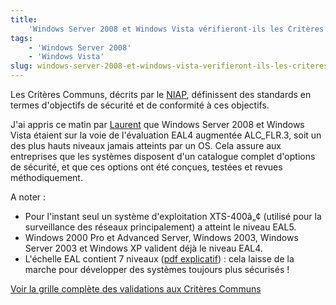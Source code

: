 ```yaml
---
title:
    'Windows Server 2008 et Windows Vista vérifieront-ils les Critères Communs ?'
tags:
    - 'Windows Server 2008'
    - 'Windows Vista'
slug: windows-server-2008-et-windows-vista-verifieront-ils-les-criteres-communs
---
```


Les Critères Communs, décrits par le
[NIAP](https://www.niap-ccevs.org/index.cfm?&CFID=271507&CFTOKEN=510b74cc682fa98f-789578AF-A471-243B-5D522F6FC64D77AE),
définissent des standards en termes d'objectifs de sécurité et de conformité à
ces objectifs.

J'ai appris ce matin par
[Laurent](http://blogs.msdn.com/b/laurelle/archive/2007/08/21/windows-vista-et-windows-server-2008-en-route-pour-les-common-criteria.aspx)
que Windows Server 2008 et Windows Vista étaient sur la voie de l'évaluation
EAL4 augmentée ALC_FLR.3, soit un des plus hauts niveaux jamais atteints par un
OS. Cela assure aux entreprises que les systèmes disposent d'un catalogue
complet d'options de sécurité, et que ces options ont été conçues, testées et
revues méthodiquement.

A noter :

-   Pour l'instant seul un système d'exploitation XTS-400â„¢ (utilisé pour la
    surveillance des réseaux principalement) a atteint le niveau EAL5.
-   Windows 2000 Pro et Advanced Server, Windows 2003, Windows Server 2003 et
    Windows XP valident déjà le niveau EAL4.
-   L'échelle EAL contient 7 niveaux
    ([pdf explicatif](https://www.cetic.be/IMG/pdf/Crit_resCommuns-EricGheur-050602-V2.pdf))
    : cela laisse de la marche pour développer des systèmes toujours plus
    sécurisés !

[Voir la grille complète des validations aux Critères Communs](https://www.niap-ccevs.org/vpl/index.cfm?&CFID=271519&CFTOKEN=973221071fef4bd5-78A41556-051B-D9A8-D61482373D990FA9)
